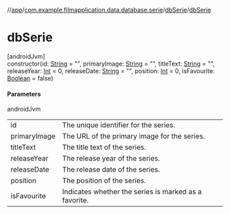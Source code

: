 //[app](../../../index.md)/[com.example.filmapplication.data.database.serie](../index.md)/[dbSerie](index.md)/[dbSerie](db-serie.md)

# dbSerie

[androidJvm]\
constructor(id: [String](https://kotlinlang.org/api/latest/jvm/stdlib/kotlin/-string/index.html) = &quot;&quot;, primaryImage: [String](https://kotlinlang.org/api/latest/jvm/stdlib/kotlin/-string/index.html) = &quot;&quot;, titleText: [String](https://kotlinlang.org/api/latest/jvm/stdlib/kotlin/-string/index.html) = &quot;&quot;, releaseYear: [Int](https://kotlinlang.org/api/latest/jvm/stdlib/kotlin/-int/index.html) = 0, releaseDate: [String](https://kotlinlang.org/api/latest/jvm/stdlib/kotlin/-string/index.html) = &quot;&quot;, position: [Int](https://kotlinlang.org/api/latest/jvm/stdlib/kotlin/-int/index.html) = 0, isFavourite: [Boolean](https://kotlinlang.org/api/latest/jvm/stdlib/kotlin/-boolean/index.html) = false)

#### Parameters

androidJvm

| | |
|---|---|
| id | The unique identifier for the series. |
| primaryImage | The URL of the primary image for the series. |
| titleText | The title text of the series. |
| releaseYear | The release year of the series. |
| releaseDate | The release date of the series. |
| position | The position of the series. |
| isFavourite | Indicates whether the series is marked as a favorite. |
